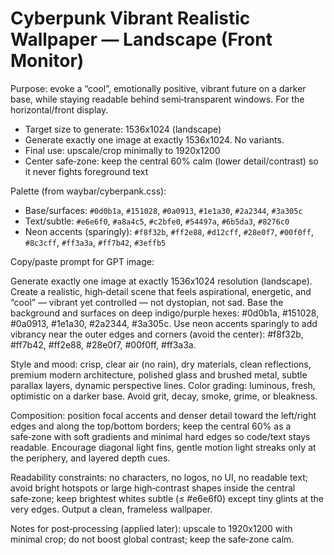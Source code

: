 # Cyberpunk Vibrant Realistic Wallpaper — Landscape (Front Monitor)

Purpose: evoke a “cool”, emotionally positive, vibrant future on a darker base, while staying readable behind semi‑transparent windows. For the horizontal/front display.

- Target size to generate: 1536x1024 (landscape)
- Generate exactly one image at exactly 1536x1024. No variants.
- Final use: upscale/crop minimally to 1920x1200
- Center safe‑zone: keep the central 60% calm (lower detail/contrast) so it never fights foreground text

Palette (from waybar/cyberpank.css):
- Base/surfaces: `#0d0b1a`, `#151028`, `#0a0913`, `#1e1a30`, `#2a2344`, `#3a305c`
- Text/subtle: `#e6e6f0`, `#a8a4c5`, `#c2bfe0`, `#54497a`, `#6b5da3`, `#8276c0`
- Neon accents (sparingly): `#f8f32b`, `#ff2e88`, `#d12cff`, `#28e0f7`, `#00f0ff`, `#8c3cff`, `#ff3a3a`, `#ff7b42`, `#3effb5`

Copy/paste prompt for GPT image:

Generate exactly one image at exactly 1536x1024 resolution (landscape). Create a realistic, high‑detail scene that feels aspirational, energetic, and “cool” — vibrant yet controlled — not dystopian, not sad. Base the background and surfaces on deep indigo/purple hexes: #0d0b1a, #151028, #0a0913, #1e1a30, #2a2344, #3a305c. Use neon accents sparingly to add vibrancy near the outer edges and corners (avoid the center): #f8f32b, #ff7b42, #ff2e88, #28e0f7, #00f0ff, #ff3a3a.

Style and mood: crisp, clear air (no rain), dry materials, clean reflections, premium modern architecture, polished glass and brushed metal, subtle parallax layers, dynamic perspective lines. Color grading: luminous, fresh, optimistic on a darker base. Avoid grit, decay, smoke, grime, or bleakness.

Composition: position focal accents and denser detail toward the left/right edges and along the top/bottom borders; keep the central 60% as a safe‑zone with soft gradients and minimal hard edges so code/text stays readable. Encourage diagonal light fins, gentle motion light streaks only at the periphery, and layered depth cues.

Readability constraints: no characters, no logos, no UI, no readable text; avoid bright hotspots or large high‑contrast shapes inside the central safe‑zone; keep brightest whites subtle (≤ #e6e6f0) except tiny glints at the very edges. Output a clean, frameless wallpaper.

Notes for post‑processing (applied later): upscale to 1920x1200 with minimal crop; do not boost global contrast; keep the safe‑zone calm.
